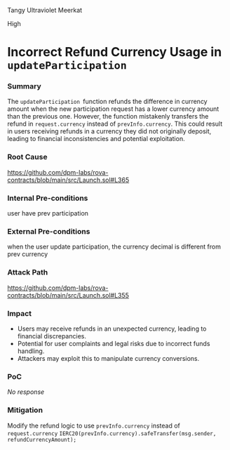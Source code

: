 Tangy Ultraviolet Meerkat

High

# Incorrect Refund Currency Usage in `updateParticipation`

### Summary

The `updateParticipation `function refunds the difference in currency amount when the new participation request has a lower currency amount than the previous one. However, the function mistakenly transfers the refund in `request.currency` instead of `prevInfo.currency`. This could result in users receiving refunds in a currency they did not originally deposit, leading to financial inconsistencies and potential exploitation.

### Root Cause

https://github.com/dpm-labs/rova-contracts/blob/main/src/Launch.sol#L365

### Internal Pre-conditions

user have prev participation

### External Pre-conditions

when the user update participation, the currency decimal is different from prev currency

### Attack Path

https://github.com/dpm-labs/rova-contracts/blob/main/src/Launch.sol#L355

### Impact

- Users may receive refunds in an unexpected currency, leading to financial discrepancies.
- Potential for user complaints and legal risks due to incorrect funds handling.
- Attackers may exploit this to manipulate currency conversions.

### PoC

_No response_

### Mitigation

Modify the refund logic to use `prevInfo.currency` instead of `request.currency`
`
IERC20(prevInfo.currency).safeTransfer(msg.sender, refundCurrencyAmount);
`
